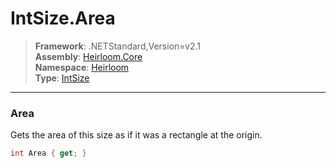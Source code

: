 # IntSize.Area

> **Framework**: .NETStandard,Version=v2.1  
> **Assembly**: [Heirloom.Core][0]  
> **Namespace**: [Heirloom][0]  
> **Type**: [IntSize][1]  

--------------------------------------------------------------------------------

### Area

Gets the area of this size as if it was a rectangle at the origin.

```cs
int Area { get; }
```

[0]: ../Heirloom.Core.md
[1]: Heirloom.IntSize.md
